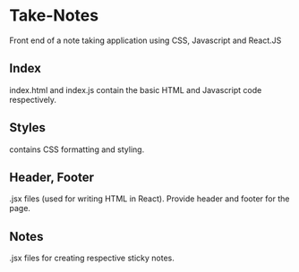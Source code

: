 # Take-Notes
Front end of a note taking application using CSS, Javascript and React.JS

## Index
index.html and index.js contain the basic HTML and Javascript code respectively.

## Styles
contains CSS formatting and styling.

## Header, Footer
.jsx files (used for writing HTML in React). Provide header and footer for the page.

## Notes
.jsx files for creating respective sticky notes.
